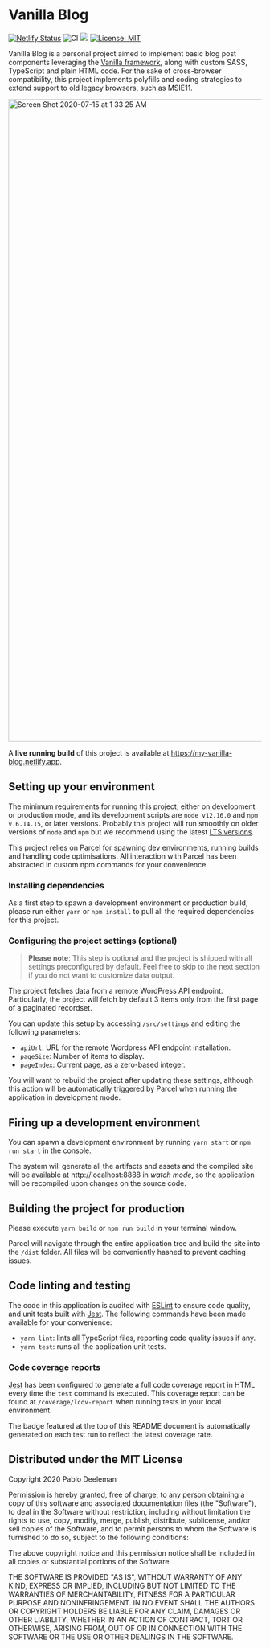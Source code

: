 # Vanilla Blog
[![Netlify Status](https://api.netlify.com/api/v1/badges/c2a9a0cf-8752-4aa1-8066-df2a5d6f79e2/deploy-status)](https://app.netlify.com/sites/jovial-borg-cf1799/deploys)
![CI](https://github.com/deeleman/vanilla-blog/workflows/CI/badge.svg?branch=master&event=push)
<img src="coverage/coverage.svg" >
[![License: MIT](https://img.shields.io/badge/License-MIT-yellow.svg)](https://opensource.org/licenses/MIT)

Vanilla Blog is a personal project aimed to implement basic blog post components leveraging the [Vanilla framework](https://vanillaframework.io/), along with custom SASS, TypeScript and plain HTML code. For the sake of cross-browser compatibility, this project implements polyfills and coding strategies to extend support to old legacy browsers, such as MSIE11.

<img width="1279" alt="Screen Shot 2020-07-15 at 1 33 25 AM" src="https://user-images.githubusercontent.com/1104146/87541318-5b2e0b80-c6a1-11ea-8f59-00fcbf86e3be.png">

A **live running build** of this project is available at https://my-vanilla-blog.netlify.app.

## Setting up your environment
The minimum requirements for running this project, either on development or production mode, and its development scripts are `node v12.16.0` and `npm v.6.14.15`, or later versions. Probably this project will run smoothly on older versions of `node` and `npm` but we recommend using the latest [LTS versions](https://nodejs.org/).

This project relies on [Parcel](https://parceljs.org/) for spawning dev environments, running builds and handling code optimisations. All interaction with Parcel has been abstracted in custom npm commands for your convenience.

### Installing dependencies
As a first step to spawn a development environment or production build, please run either `yarn` or `npm install` to pull all the required dependencies for this project.

### Configuring the project settings (optional)

> **Please note**: This step is optional and the project is shipped with all settings preconfigured by default. Feel free to skip to the next section if you do not want to customize data output.

The project fetches data from a remote WordPress API endpoint. Particularly, the project will fetch by default 3 items only from the first page of a paginated recordset.

You can update this setup by accessing `/src/settings` and editing the following parameters:
* `apiUrl`: URL for the remote Wordpress API endpoint installation.
* `pageSize`: Number of items to display.
* `pageIndex`: Current page, as a zero-based integer.

You will want to rebuild the project after updating these settings, although this action will be automatically triggered by Parcel when running the application in development mode.

## Firing up a development environment
You can spawn a development environment by running `yarn start` or `npm run start` in the console.

The system will generate all the artifacts and assets and the compiled site will be available at http://localhost:8888 in _watch mode_, so the application will be recompiled upon changes on the source code.

## Building the project for production
Please execute `yarn build` or `npm run build` in your terminal window. 

Parcel will navigate through the entire application tree and build the site into the `/dist` folder. All files will be conveniently hashed to prevent caching issues.

## Code linting and testing
The code in this application is audited with 
[ESLint](https://eslint.org/) to ensure code quality, and unit tests built with [Jest](https://jestjs.io/). The following commands have been made available for your convenience:

- `yarn lint`: lints all TypeScript files, reporting code quality issues if any.
- `yarn test`: runs all the application unit tests.

### Code coverage reports
[Jest](https://jestjs.io/) has been configured to generate a full code coverage report in HTML every time the `test` command is executed. This coverage report can be found at `/coverage/lcov-report` when running tests in your local environment.

The badge featured at the top of this README document is automatically generated on each test run to reflect the latest coverage rate.

## Distributed under the MIT License

Copyright 2020 Pablo Deeleman

Permission is hereby granted, free of charge, to any person obtaining a copy of this software and associated documentation files (the "Software"), to deal in the Software without restriction, including without limitation the rights to use, copy, modify, merge, publish, distribute, sublicense, and/or sell copies of the Software, and to permit persons to whom the Software is furnished to do so, subject to the following conditions:

The above copyright notice and this permission notice shall be included in all copies or substantial portions of the Software.

THE SOFTWARE IS PROVIDED "AS IS", WITHOUT WARRANTY OF ANY KIND, EXPRESS OR IMPLIED, INCLUDING BUT NOT LIMITED TO THE WARRANTIES OF MERCHANTABILITY, FITNESS FOR A PARTICULAR PURPOSE AND NONINFRINGEMENT. IN NO EVENT SHALL THE AUTHORS OR COPYRIGHT HOLDERS BE LIABLE FOR ANY CLAIM, DAMAGES OR OTHER LIABILITY, WHETHER IN AN ACTION OF CONTRACT, TORT OR OTHERWISE, ARISING FROM, OUT OF OR IN CONNECTION WITH THE SOFTWARE OR THE USE OR OTHER DEALINGS IN THE SOFTWARE.
